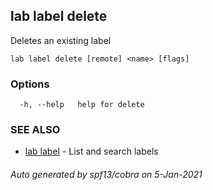 ## lab label delete

Deletes an existing label

```
lab label delete [remote] <name> [flags]
```

### Options

```
  -h, --help   help for delete
```

### SEE ALSO

* [lab label](lab_label.md)	 - List and search labels

###### Auto generated by spf13/cobra on 5-Jan-2021
